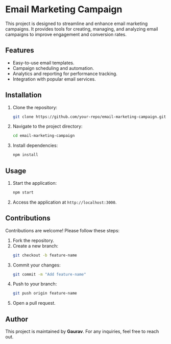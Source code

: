 # Email Marketing Campaign

This project is designed to streamline and enhance email marketing campaigns. It provides tools for creating, managing, and analyzing email campaigns to improve engagement and conversion rates.

## Features
- Easy-to-use email templates.
- Campaign scheduling and automation.
- Analytics and reporting for performance tracking.
- Integration with popular email services.

## Installation
1. Clone the repository:
    ```bash
    git clone https://github.com/your-repo/email-marketing-campaign.git
    ```
2. Navigate to the project directory:
    ```bash
    cd email-marketing-campaign
    ```
3. Install dependencies:
    ```bash
    npm install
    ```

## Usage
1. Start the application:
    ```bash
    npm start
    ```
2. Access the application at `http://localhost:3000`.

## Contributions
Contributions are welcome! Please follow these steps:
1. Fork the repository.
2. Create a new branch:
    ```bash
    git checkout -b feature-name
    ```
3. Commit your changes:
    ```bash
    git commit -m "Add feature-name"
    ```
4. Push to your branch:
    ```bash
    git push origin feature-name
    ```
5. Open a pull request.

## Author
This project is maintained by **Gaurav**. For any inquiries, feel free to reach out.
